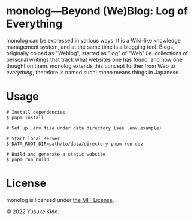# monolog—Beyond (We)Blog: Log of Everything

monolog can be expressed in various ways: It is a Wiki-like knowledge management system, and at the same time is a blogging tool.
Blogs, originally coined as "Weblog", started as "log" of "Web" i.e. collections of personal writings that track what websites one has found, and how one thought on them.
monolog extends this concept further from Web to _everything_, therefore is named such; _mono_ means things in Japanese.

# Usage

```sh-session
# Install dependencies
$ pnpm install

# Set up .env file under data directory (see .env.example)

# Start local server
$ DATA_ROOT_DIR=path/to/data/directory pnpm run dev

# Build and generate a static website
$ pnpm run build
```

# License

monolog is licensed under [the MIT License](./LICENSE.txt).

©︎ 2022 Yusuke Kido.
